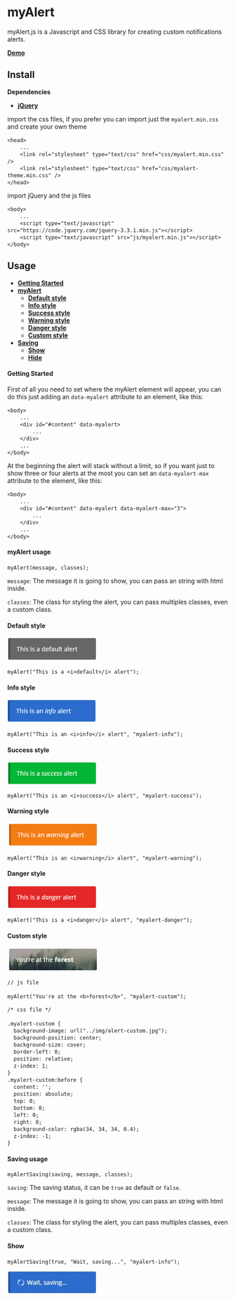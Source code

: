 # myAlert
myAlert.js is a Javascript and CSS library for creating custom notifications alerts.

__[Demo](https://spacedog4.github.io/myalert/)__

## __Install__

__Dependencies__
* __[jQuery](https://jquery.com/)__

import the css files, if you prefer you can import just the `myalert.min.css` and create your own theme

```
<head>
	...
	<link rel="stylesheet" type="text/css" href="css/myalert.min.css" />
	<link rel="stylesheet" type="text/css" href="css/myalert-theme.min.css" />
</head>
```

import jQuery and the js files

```
<body>
	...
	<script type="text/javascript" src="https://code.jquery.com/jquery-3.3.1.min.js"></script>
	<script type="text/javascript" src="js/myalert.min.js"></script>
</body>
```

## __Usage__

* __[Getting Started](#getting-started)__
* __[myAlert](#myalert-usage)__
	* __[Default style](#default-style)__
	* __[Info style](#info-style)__
 	* __[Success style](#success-style)__
	* __[Warning style](#warning-style)__
	* __[Danger style](#danger-style)__
 	* __[Custom style](#custom-style)__
* __[Saving](#saving-usage)__
	* __[Show](#show)__
	* __[Hide](#hide)__
	
#### Getting Started

First of all you need to set where the myAlert element will appear, you can do this just adding an `data-myalert` attribute to an element, like this:

```
<body>
    ...
    <div id="#content" data-myalert>
    	...
    </div>
    ...
</body>
```

At the beginning the alert will stack without a limit, so if you want just to show three or four alerts at the most you can set an `data-myalert-max` attribute to the element, like this:

```
<body>
    ...
    <div id="#content" data-myalert data-myalert-max="3">
    	...
    </div>
    ...
</body>
```

#### myAlert usage

```
myAlert(message, classes);
```

`message`: The message it is going to show, you can pass an string with html inside.

`classes`: The class for styling the alert, you can pass multiples classes, even a custom class.

#### Default style

![Default style](/images/default.png)

```
myAlert("This is a <i>default</i> alert");
```

#### Info style

![Info style](/images/info.png)

```
myAlert("This is an <i>info</i> alert", "myalert-info");
```

#### Success style

![Success style](/images/success.png)

```
myAlert("This is an <i>success</i> alert", "myalert-success");
```

#### Warning style

![Warning style](/images/warning.png)

```
myAlert("This is an <i>warning</i> alert", "myalert-warning");
```

#### Danger style

![Danger style](/images/danger.png)

```
myAlert("This is a <i>danger</i> alert", "myalert-danger");
```

#### Custom style

![Custom style](/images/custom.png)

```
// js file

myAlert("You're at the <b>forest</b>", "myalert-custom");
```

```
/* css file */

.myalert-custom {
  background-image: url("../img/alert-custom.jpg");
  background-position: center;
  background-size: cover;
  border-left: 0;
  position: relative;
  z-index: 1;
}
.myalert-custom:before {
  content: '';
  position: absolute;
  top: 0;
  bottom: 0;
  left: 0;
  right: 0;
  background-color: rgba(34, 34, 34, 0.4);
  z-index: -1;
}
```

#### Saving usage

```
myAlertSaving(saving, message, classes);
```

`saving`: The saving status, it can be `true` as default or `false`.

`message`: The message it is going to show, you can pass an string with html inside.

`classes`: The class for styling the alert, you can pass multiples classes, even a custom class.

#### __Show__

```
myAlertSaving(true, "Wait, saving...", "myalert-info");
```

![Saving](/images/saving.gif)
